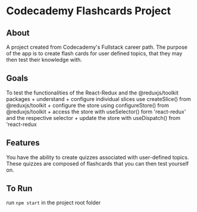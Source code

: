 # Codecademy Flashcards Project
## About
A project created from Codecademy's Fullstack career path. The purpose of the app is to create flash cards for user defined topics, that they may then test their knowledge with.

## Goals
To test the functionalities of the React-Redux and the @reduxjs/toolkit packages
    + understand 
    + configure individual slices use createSlice() from @reduxjs/toolkit 
    + configure the store using configureStore() from @reduxjs/toolkit
    + access the store with useSelector() form 'react-redux' and the respective selector 
    + update the store with useDispatch() from 'react-redux

## Features
  You have the ability to create quizzes associated with user-defined topics. These quizzes are composed of flashcards that you can then test yourself on. 

## To Run
  run `npm start` in the project root folder
 
 

